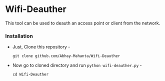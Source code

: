 # Wifi-Deauther
This tool can be used to deauth an access point or client from the network.

### Installation

- Just, Clone this repository -
  ```
  git clone github.com/Abhay-Mahanta/Wifi-Deauther
  ```
- Now go to cloned directory and run `python wifi-deauther.py` -
  ```
  cd Wifi-Deauther
  ```
